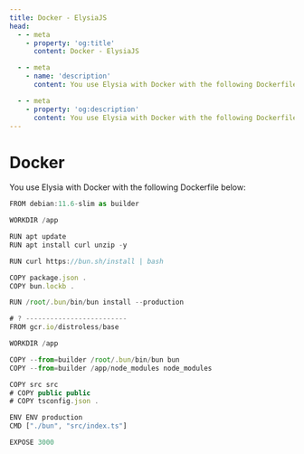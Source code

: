 ```yaml
---
title: Docker - ElysiaJS
head:
  - - meta
    - property: 'og:title'
      content: Docker - ElysiaJS

  - - meta
    - name: 'description'
      content: You use Elysia with Docker with the following Dockerfile by using "oven/bun", or copy the snippet from the page

  - - meta
    - property: 'og:description'
      content: You use Elysia with Docker with the following Dockerfile by using "oven/bun", or copy the snippet from the page
---
```


# Docker
You use Elysia with Docker with the following Dockerfile below:
```typescript
FROM debian:11.6-slim as builder

WORKDIR /app

RUN apt update
RUN apt install curl unzip -y

RUN curl https://bun.sh/install | bash

COPY package.json .
COPY bun.lockb .

RUN /root/.bun/bin/bun install --production

# ? -------------------------
FROM gcr.io/distroless/base

WORKDIR /app

COPY --from=builder /root/.bun/bin/bun bun
COPY --from=builder /app/node_modules node_modules

COPY src src
# COPY public public
# COPY tsconfig.json .

ENV ENV production
CMD ["./bun", "src/index.ts"]

EXPOSE 3000
```
